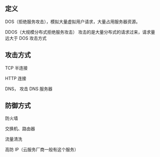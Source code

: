 ## 定义

DOS（拒绝服务攻击），模拟大量虚拟用户请求，大量占用服务器资源。

DDOS（大规模分布式拒绝服务攻击） 攻击的是大量分布式的请求过来，请求量远大于 DOS 攻击方式

## 攻击方式

TCP 半连接

HTTP 连接

DNS， 攻击 DNS 服务器

## 防御方式

防火墙

交换机、路由器

流量清洗

高防 IP（云服务厂商一般有这个服务）
